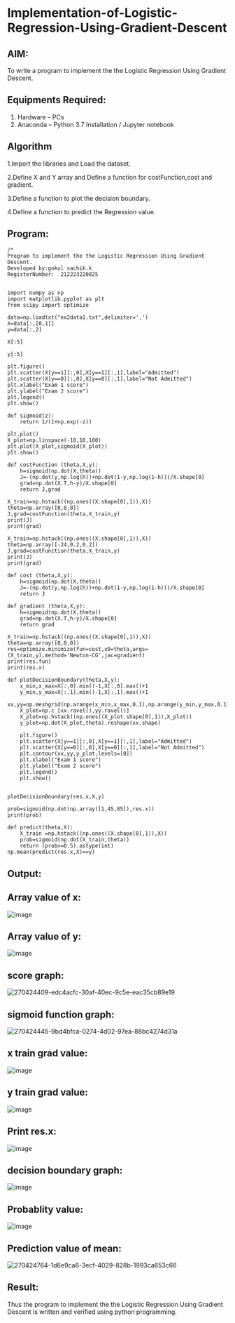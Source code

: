 # Implementation-of-Logistic-Regression-Using-Gradient-Descent

## AIM:
To write a program to implement the the Logistic Regression Using Gradient Descent.

## Equipments Required:
1. Hardware – PCs
2. Anaconda – Python 3.7 Installation / Jupyter notebook

## Algorithm
1.Import the libraries and Load the dataset.

2.Define X and Y array and Define a function for costFunction,cost and gradient.

3.Define a function to plot the decision boundary.

4.Define a function to predict the Regression value. 


## Program:
```
/*
Program to implement the the Logistic Regression Using Gradient Descent.
Developed by:gokul sachik.k 
RegisterNumber:  212223220025


import numpy as np
import matplotlib.pyplot as plt
from scipy import optimize

data=np.loadtxt("ex2data1.txt",delimiter=',')
X=data[:,[0,1]]
y=data[:,2]

X[:5]

y[:5]

plt.figure()
plt.scatter(X[y==1][:,0],X[y==1][:,1],label="Admitted")
plt.scatter(X[y==0][:,0],X[y==0][:,1],label="Not Admitted")
plt.xlabel("Exam 1 score")
plt.ylabel("Exam 2 score")
plt.legend()
plt.show()

def sigmoid(z):
    return 1/(1+np.exp(-z))

plt.plot()
X_plot=np.linspace(-10,10,100)
plt.plot(X_plot,sigmoid(X_plot))
plt.show()

def costFunction (theta,X,y):
    h=sigmoid(np.dot(X,theta))
    J=-(np.dot(y,np.log(h))+np.dot(1-y,np.log(1-h)))/X.shape[0]
    grad=np.dot(X.T,h-y)/X.shape[0]
    return J,grad

X_train=np.hstack((np.ones((X.shape[0],1)),X))
theta=np.array([0,0,0])
J,grad=costFunction(theta,X_train,y)
print(J)
print(grad)

X_train=np.hstack((np.ones((X.shape[0],1)),X))
theta=np.array([-24,0.2,0.2])
J,grad=costFunction(theta,X_train,y)
print(J)
print(grad)

def cost (theta,X,y):
    h=sigmoid(np.dot(X,theta))
    J=-(np.dot(y,np.log(h))+np.dot(1-y,np.log(1-h)))/X.shape[0]
    return J

def gradient (theta,X,y):
    h=sigmoid(np.dot(X,theta))
    grad=np.dot(X.T,h-y)/X.shape[0]
    return grad

X_train=np.hstack((np.ones((X.shape[0],1)),X))
theta=np.array([0,0,0])
res=optimize.minimize(fun=cost,x0=theta,args=(X_train,y),method='Newton-CG',jac=gradient)
print(res.fun)
print(res.x)

def plotDecisionBoundary(theta,X,y):
    x_min,x_max=X[:,0].min()-1,X[:,0].max()+1
    y_min,y_max=X[:,1].min()-1,X[:,1].max()+1
    xx,yy=np.meshgrid(np.arange(x_min,x_max,0.1),np.arange(y_min,y_max,0.1))
    X_plot=np.c_[xx.ravel(),yy.ravel()]
    X_plot=np.hstack((np.ones((X_plot.shape[0],1)),X_plot))
    y_plot=np.dot(X_plot,theta).reshape(xx.shape)
    
    plt.figure()
    plt.scatter(X[y==1][:,0],X[y==1][:,1],label="Admitted")
    plt.scatter(X[y==0][:,0],X[y==0][:,1],label="Not Admitted")
    plt.contour(xx,yy,y_plot,levels=[0])
    plt.xlabel("Exam 1 score")
    plt.ylabel("Exam 2 score")
    plt.legend()
    plt.show()


plotDecisionBoundary(res.x,X,y)

prob=sigmoid(np.dot(np.array([1,45,85]),res.x))
print(prob)

def predict(theta,X):
    X_train =np.hstack((np.ones((X.shape[0],1)),X))
    prob=sigmoid(np.dot(X_train,theta))
    return (prob>=0.5).astype(int)
np.mean(predict(res.x,X)==y)
```

## Output:
## Array value of x:
![image](https://github.com/vksachin2018/-Implementation-of-Logistic-Regression-Using-Gradient-Descent/assets/149366019/177f4049-d300-460b-98d0-9c98f2b2bc62)


## Array value of y:
![image](https://github.com/vksachin2018/-Implementation-of-Logistic-Regression-Using-Gradient-Descent/assets/149366019/e24fb81d-81c8-4c87-b87e-dd4018b42a2d)

## score graph:
![270424409-edc4acfc-30af-40ec-9c5e-eac35cb89e19](https://github.com/vksachin2018/-Implementation-of-Logistic-Regression-Using-Gradient-Descent/assets/149366019/c4260b20-35c0-4029-8da2-06ee585aa2a8)

## sigmoid function graph:
![270424445-9bd4bfca-0274-4d02-97ea-88bc4274d31a](https://github.com/vksachin2018/-Implementation-of-Logistic-Regression-Using-Gradient-Descent/assets/149366019/a5cbc1a2-c7bb-4126-ae4b-38afd652ff61)

## x train grad value:
![image](https://github.com/vksachin2018/-Implementation-of-Logistic-Regression-Using-Gradient-Descent/assets/149366019/a2dc9a41-7932-45d7-9de6-a22c48ce33ad)

## y train grad value:
![image](https://github.com/vksachin2018/-Implementation-of-Logistic-Regression-Using-Gradient-Descent/assets/149366019/47b5d4fb-ae69-4eb2-bc12-aa94d3e9e276)

## Print res.x:
![image](https://github.com/vksachin2018/-Implementation-of-Logistic-Regression-Using-Gradient-Descent/assets/149366019/4370496e-5366-48bd-b54d-30ea40bd15fb)

## decision boundary graph:
![image](https://github.com/vksachin2018/-Implementation-of-Logistic-Regression-Using-Gradient-Descent/assets/149366019/4285624b-45fc-4589-a45e-0f34630ae56d)

## Probablity value:
![image](https://github.com/vksachin2018/-Implementation-of-Logistic-Regression-Using-Gradient-Descent/assets/149366019/f72274dd-ebc9-4018-b903-35c1135a8a38)

## Prediction value of mean:
![270424764-1d6e9ca6-3ecf-4029-828b-1993ca653c66](https://github.com/vksachin2018/-Implementation-of-Logistic-Regression-Using-Gradient-Descent/assets/149366019/33355f99-f18f-4038-bcde-f932c3aeedd2)




## Result:
Thus the program to implement the the Logistic Regression Using Gradient Descent is written and verified using python programming.

